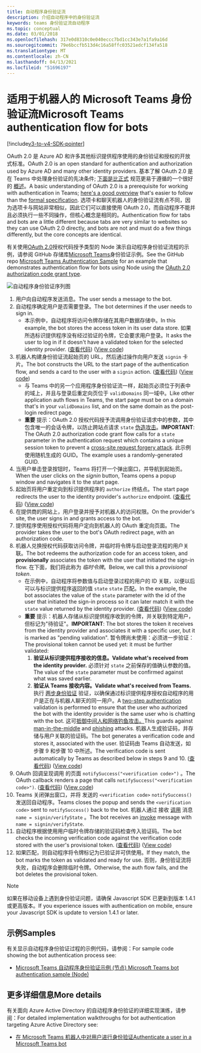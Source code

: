 ```yaml
---
title: 自动程序身份验证流
description: 介绍自动程序中的身份验证流
keywords: teams 身份验证流自动程序
ms.topic: conceptual
ms.date: 03/01/2018
ms.openlocfilehash: 317e0d8310c0e040eccc7bd1cc343e7a1fa9a16d
ms.sourcegitcommit: 79e6bccfb513d4c16a58ffc03521edcf134fa518
ms.translationtype: MT
ms.contentlocale: zh-CN
ms.lasthandoff: 04/13/2021
ms.locfileid: "51696197"
---
```

# <a name="microsoft-teams-authentication-flow-for-bots"></a><span data-ttu-id="8cbf3-104">适用于机器人的 Microsoft Teams 身份验证流</span><span class="sxs-lookup"><span data-stu-id="8cbf3-104">Microsoft Teams authentication flow for bots</span></span>

[!include[v3-to-v4-SDK-pointer](~/includes/v3-to-v4-pointer-bots.md)]

<span data-ttu-id="8cbf3-105">OAuth 2.0 是 Azure AD 和许多其他标识提供程序使用的身份验证和授权的开放式标准。</span><span class="sxs-lookup"><span data-stu-id="8cbf3-105">OAuth 2.0 is an open standard for authentication and authorization used by Azure AD and many other identity providers.</span></span> <span data-ttu-id="8cbf3-106">基本了解 OAuth 2.0 是在 Teams 中处理身份验证的先决条件; [下面是比正式](https://aaronparecki.com/oauth-2-simplified/) 规范更易于遵循的一个很好的 [概述](https://oauth.net/2/)。</span><span class="sxs-lookup"><span data-stu-id="8cbf3-106">A basic understanding of OAuth 2.0 is a prerequisite for working with authentication in Teams; [here's a good overview](https://aaronparecki.com/oauth-2-simplified/) that's easier to follow than the [formal specification](https://oauth.net/2/).</span></span> <span data-ttu-id="8cbf3-107">选项卡和聊天机器人的身份验证流有点不同，因为选项卡与网站非常相似，因此它们可以直接使用 OAuth 2.0，而自动程序不能并且必须执行一些不同操作，但核心概念是相同的。</span><span class="sxs-lookup"><span data-stu-id="8cbf3-107">Authentication flow for tabs and bots are a little different because tabs are very similar to websites so they can use OAuth 2.0 directly, and bots are not and must do a few things differently, but the core concepts are identical.</span></span>

<span data-ttu-id="8cbf3-108">有关使用[OAuth 2.0](https://oauth.net/2/grant-types/authorization-code/)授权代码授予类型的 Node 演示自动程序身份验证流程的示例，请参阅 GitHub 存储库[Microsoft Teams](https://github.com/OfficeDev/microsoft-teams-sample-auth-node)身份验证示例。</span><span class="sxs-lookup"><span data-stu-id="8cbf3-108">See the GitHub repo [Microsoft Teams Authentication Sample](https://github.com/OfficeDev/microsoft-teams-sample-auth-node) for an example that demonstrates authentication flow for bots using Node using the [OAuth 2.0 authorization code grant type](https://oauth.net/2/grant-types/authorization-code/).</span></span>

![自动程序身份验证序列图](~/assets/images/authentication/bot_auth_sequence_diagram.png)

1. <span data-ttu-id="8cbf3-110">用户向自动程序发送消息。</span><span class="sxs-lookup"><span data-stu-id="8cbf3-110">The user sends a message to the bot.</span></span>
2. <span data-ttu-id="8cbf3-111">自动程序确定用户是否需要登录。</span><span class="sxs-lookup"><span data-stu-id="8cbf3-111">The bot determines if the user needs to sign in.</span></span>
    * <span data-ttu-id="8cbf3-112">本示例中，自动程序将访问令牌存储在其用户数据存储中。</span><span class="sxs-lookup"><span data-stu-id="8cbf3-112">In this example, the bot stores the access token in its user data store.</span></span> <span data-ttu-id="8cbf3-113">如果所选标识提供程序没有经过验证的令牌，它会要求用户登录。</span><span class="sxs-lookup"><span data-stu-id="8cbf3-113">It asks the user to log in if it doesn't have a validated token for the selected identity provider.</span></span> <span data-ttu-id="8cbf3-114"> ([查看代码](https://github.com/OfficeDev/microsoft-teams-sample-auth-node/blob/469952a26d618dbf884a3be53c7d921cc580b1e2/src/utils/AuthenticationUtils.ts#L58-L76)) </span><span class="sxs-lookup"><span data-stu-id="8cbf3-114">([View code](https://github.com/OfficeDev/microsoft-teams-sample-auth-node/blob/469952a26d618dbf884a3be53c7d921cc580b1e2/src/utils/AuthenticationUtils.ts#L58-L76))</span></span>
3. <span data-ttu-id="8cbf3-115">机器人构建身份验证流起始页的 URL，然后通过操作向用户发送 `signin` 卡片。</span><span class="sxs-lookup"><span data-stu-id="8cbf3-115">The bot constructs the URL to the start page of the authentication flow, and sends a card to the user with a `signin` action.</span></span> <span data-ttu-id="8cbf3-116"> ([查看代码](https://github.com/OfficeDev/microsoft-teams-sample-auth-node/blob/469952a26d618dbf884a3be53c7d921cc580b1e2/src/dialogs/BaseIdentityDialog.ts#L160-L190)) </span><span class="sxs-lookup"><span data-stu-id="8cbf3-116">([View code](https://github.com/OfficeDev/microsoft-teams-sample-auth-node/blob/469952a26d618dbf884a3be53c7d921cc580b1e2/src/dialogs/BaseIdentityDialog.ts#L160-L190))</span></span>
    * <span data-ttu-id="8cbf3-117">与 Teams 中的另一个应用程序身份验证流一样，起始页必须位于列表中的域上，并且与登录后重定向页位于 `validDomains` 同一域中。</span><span class="sxs-lookup"><span data-stu-id="8cbf3-117">Like other application auth flows in Teams, the start page must be on a domain that's in your `validDomains` list, and on the same domain as the post-login redirect page.</span></span>
    * <span data-ttu-id="8cbf3-118">**重要** 提示：OAuth 2.0 授权代码授予流调用身份验证请求中的参数，其中包含唯一的会话令牌，以防止跨站点请求 `state` [伪造攻击](https://en.wikipedia.org/wiki/Cross-site_request_forgery)。</span><span class="sxs-lookup"><span data-stu-id="8cbf3-118">**IMPORTANT**: The OAuth 2.0 authorization code grant flow calls for a `state` parameter in the authentication request which contains a unique session token to prevent a [cross-site request forgery attack](https://en.wikipedia.org/wiki/Cross-site_request_forgery).</span></span> <span data-ttu-id="8cbf3-119">此示例使用随机生成的 GUID。</span><span class="sxs-lookup"><span data-stu-id="8cbf3-119">The example uses a randomly-generated GUID.</span></span>
4. <span data-ttu-id="8cbf3-120">当用户单击登录按钮时，Teams 将打开一个弹出窗口，并导航到起始页。 </span><span class="sxs-lookup"><span data-stu-id="8cbf3-120">When the user clicks on the *signin* button, Teams opens a popup window and navigates it to the start page.</span></span>
5. <span data-ttu-id="8cbf3-121">起始页将用户重定向到标识提供程序的 `authorize` 终结点。</span><span class="sxs-lookup"><span data-stu-id="8cbf3-121">The start page redirects the user to the identity provider's `authorize` endpoint.</span></span> <span data-ttu-id="8cbf3-122"> ([查看代码](https://github.com/OfficeDev/microsoft-teams-sample-auth-node/blob/469952a26d618dbf884a3be53c7d921cc580b1e2/public/html/auth-start.html#L51-L56)) </span><span class="sxs-lookup"><span data-stu-id="8cbf3-122">([View code](https://github.com/OfficeDev/microsoft-teams-sample-auth-node/blob/469952a26d618dbf884a3be53c7d921cc580b1e2/public/html/auth-start.html#L51-L56))</span></span>
6. <span data-ttu-id="8cbf3-123">在提供商的网站上，用户登录并授予对机器人的访问权限。</span><span class="sxs-lookup"><span data-stu-id="8cbf3-123">On the provider's site, the user signs in and grants access to the bot.</span></span>
7. <span data-ttu-id="8cbf3-124">提供程序使用授权代码将用户定向到机器人的 OAuth 重定向页面。</span><span class="sxs-lookup"><span data-stu-id="8cbf3-124">The provider takes the user to the bot's OAuth redirect page, with an authorization code.</span></span>
8. <span data-ttu-id="8cbf3-125">机器人兑换授权代码获取访问令牌，并临时将令牌与启动登录流程的用户关联。</span><span class="sxs-lookup"><span data-stu-id="8cbf3-125">The bot redeems the authorization code for an access token, and **provisionally** associates the token with the user that initiated the sign-in flow.</span></span> <span data-ttu-id="8cbf3-126">在下面，我们将此称为 *临时令牌*。</span><span class="sxs-lookup"><span data-stu-id="8cbf3-126">Below, we call this a *provisional token*.</span></span>
    * <span data-ttu-id="8cbf3-127">在示例中，自动程序将参数值与启动登录过程的用户的 ID 关联，以便以后可以与标识提供程序返回的值 `state` `state` 匹配。</span><span class="sxs-lookup"><span data-stu-id="8cbf3-127">In the example, the bot associates the value of the `state` parameter with the id of the user that initiated the sign-in process so it can later match it with the `state` value returned by the identity provider.</span></span> <span data-ttu-id="8cbf3-128"> ([查看代码](https://github.com/OfficeDev/microsoft-teams-sample-auth-node/blob/469952a26d618dbf884a3be53c7d921cc580b1e2/src/AuthBot.ts#L70-L99)) </span><span class="sxs-lookup"><span data-stu-id="8cbf3-128">([View code](https://github.com/OfficeDev/microsoft-teams-sample-auth-node/blob/469952a26d618dbf884a3be53c7d921cc580b1e2/src/AuthBot.ts#L70-L99))</span></span>
    * <span data-ttu-id="8cbf3-129">**重要** 提示：机器人存储从标识提供程序收到的令牌，并关联到特定用户，但标记为"待验证"。</span><span class="sxs-lookup"><span data-stu-id="8cbf3-129">**IMPORTANT**: The bot stores the token it receives from the identity provider and associates it with a specific user, but it is marked as "pending validation".</span></span> <span data-ttu-id="8cbf3-130">暂令牌尚未使用：必须进一步验证：</span><span class="sxs-lookup"><span data-stu-id="8cbf3-130">The provisional token cannot be used yet: it must be further validated:</span></span> 
      1. <span data-ttu-id="8cbf3-131">**验证从标识提供程序接收的信息。**</span><span class="sxs-lookup"><span data-stu-id="8cbf3-131">**Validate what's received from the identity provider.**</span></span> <span data-ttu-id="8cbf3-132">必须针对 `state` 之前保存的值确认参数的值。</span><span class="sxs-lookup"><span data-stu-id="8cbf3-132">The value of the `state` parameter must be confirmed against what was saved earlier.</span></span> 
      1. <span data-ttu-id="8cbf3-133">**验证从 Teams 接收内容。**</span><span class="sxs-lookup"><span data-stu-id="8cbf3-133">**Validate what's received from Teams.**</span></span> <span data-ttu-id="8cbf3-134">执行 [两步身份验证](https://en.wikipedia.org/wiki/Man-in-the-middle_attack) 验证，以确保通过标识提供程序授权自动程序的用户是正在与机器人聊天的同一用户。</span><span class="sxs-lookup"><span data-stu-id="8cbf3-134">A [two-step authentication](https://en.wikipedia.org/wiki/Man-in-the-middle_attack) validation is performed to ensure that the user who authorized the bot with the identity provider is the same user who is chatting with the bot.</span></span> <span data-ttu-id="8cbf3-135">这可[抵御中间人和网络钓鱼](https://en.wikipedia.org/wiki/Man-in-the-middle_attack)[攻击。](https://en.wikipedia.org/wiki/Phishing)</span><span class="sxs-lookup"><span data-stu-id="8cbf3-135">This guards against [man-in-the-middle](https://en.wikipedia.org/wiki/Man-in-the-middle_attack) and [phishing](https://en.wikipedia.org/wiki/Phishing) attacks.</span></span> <span data-ttu-id="8cbf3-136">机器人生成验证码，并存储与用户关联的验证码。</span><span class="sxs-lookup"><span data-stu-id="8cbf3-136">The bot generates a verification code and stores it, associated with the user.</span></span> <span data-ttu-id="8cbf3-137">验证码由 Teams 自动发送，如步骤 9 和步骤 10 中所述。</span><span class="sxs-lookup"><span data-stu-id="8cbf3-137">The verification code is sent automatically by Teams as described below in steps 9 and 10.</span></span> <span data-ttu-id="8cbf3-138"> ([查看代码](https://github.com/OfficeDev/microsoft-teams-sample-auth-node/blob/469952a26d618dbf884a3be53c7d921cc580b1e2/src/AuthBot.ts#L100-L113)) </span><span class="sxs-lookup"><span data-stu-id="8cbf3-138">([View code](https://github.com/OfficeDev/microsoft-teams-sample-auth-node/blob/469952a26d618dbf884a3be53c7d921cc580b1e2/src/AuthBot.ts#L100-L113))</span></span>
9. <span data-ttu-id="8cbf3-139">OAuth 回调呈现调用 的页面 `notifySuccess("<verification code>")` 。</span><span class="sxs-lookup"><span data-stu-id="8cbf3-139">The OAuth callback renders a page that calls `notifySuccess("<verification code>")`.</span></span> <span data-ttu-id="8cbf3-140"> ([查看代码](https://github.com/OfficeDev/microsoft-teams-sample-auth-node/blob/master/src/views/oauth-callback-success.hbs)) </span><span class="sxs-lookup"><span data-stu-id="8cbf3-140">([View code](https://github.com/OfficeDev/microsoft-teams-sample-auth-node/blob/master/src/views/oauth-callback-success.hbs))</span></span>
10. <span data-ttu-id="8cbf3-141">Teams 关闭弹出窗口，并将 发送的 `<verification code>` `notifySuccess()` 发送回自动程序。</span><span class="sxs-lookup"><span data-stu-id="8cbf3-141">Teams closes the popup and sends the `<verification code>` sent to `notifySuccess()` back to the bot.</span></span> <span data-ttu-id="8cbf3-142">机器人通过 接收 [调用](/bot-framework/dotnet/bot-builder-dotnet-activities#invoke) 消息 `name = signin/verifyState` 。</span><span class="sxs-lookup"><span data-stu-id="8cbf3-142">The bot receives an [invoke](/bot-framework/dotnet/bot-builder-dotnet-activities#invoke) message with `name = signin/verifyState`.</span></span>
11. <span data-ttu-id="8cbf3-143">自动程序根据使用用户临时令牌存储的验证码检查传入验证码。</span><span class="sxs-lookup"><span data-stu-id="8cbf3-143">The bot checks the incoming verification code against the verification code stored with the user's provisional token.</span></span> <span data-ttu-id="8cbf3-144"> ([查看代码](https://github.com/OfficeDev/microsoft-teams-sample-auth-node/blob/469952a26d618dbf884a3be53c7d921cc580b1e2/src/dialogs/BaseIdentityDialog.ts#L127-L140)) </span><span class="sxs-lookup"><span data-stu-id="8cbf3-144">([View code](https://github.com/OfficeDev/microsoft-teams-sample-auth-node/blob/469952a26d618dbf884a3be53c7d921cc580b1e2/src/dialogs/BaseIdentityDialog.ts#L127-L140))</span></span>
12. <span data-ttu-id="8cbf3-145">如果匹配，则自动程序将令牌标记为已验证并可供使用。</span><span class="sxs-lookup"><span data-stu-id="8cbf3-145">If they match, the bot marks the token as validated and ready for use.</span></span> <span data-ttu-id="8cbf3-146">否则，身份验证流将失败，自动程序会删除临时令牌。</span><span class="sxs-lookup"><span data-stu-id="8cbf3-146">Otherwise, the auth flow fails, and the bot deletes the provisional token.</span></span>

> [!Note]
> <span data-ttu-id="8cbf3-147">如果在移动设备上遇到身份验证问题，请确保 Javascript SDK 已更新到版本 1.4.1 或更高版本。</span><span class="sxs-lookup"><span data-stu-id="8cbf3-147">If you experience issues with authentication on mobile, ensure your Javascript SDK is update to version 1.4.1 or later.</span></span>

## <a name="samples"></a><span data-ttu-id="8cbf3-148">示例</span><span class="sxs-lookup"><span data-stu-id="8cbf3-148">Samples</span></span>

<span data-ttu-id="8cbf3-149">有关显示自动程序身份验证过程的示例代码，请参阅：</span><span class="sxs-lookup"><span data-stu-id="8cbf3-149">For sample code showing the bot authentication process see:</span></span>

* [<span data-ttu-id="8cbf3-150">Microsoft Teams 自动程序身份验证示例 (节点) </span><span class="sxs-lookup"><span data-stu-id="8cbf3-150">Microsoft Teams bot authentication sample (Node)</span></span>](https://github.com/OfficeDev/microsoft-teams-sample-auth-node)

## <a name="more-details"></a><span data-ttu-id="8cbf3-151">更多详细信息</span><span class="sxs-lookup"><span data-stu-id="8cbf3-151">More details</span></span>

<span data-ttu-id="8cbf3-152">有关面向 Azure Active Directory 的自动程序身份验证的详细实现演练，请参阅：</span><span class="sxs-lookup"><span data-stu-id="8cbf3-152">For detailed implementation walkthroughs for bot authentication targeting Azure Active Directory see:</span></span>

* [<span data-ttu-id="8cbf3-153">在 Microsoft Teams 机器人中对用户进行身份验证</span><span class="sxs-lookup"><span data-stu-id="8cbf3-153">Authenticate a user in a Microsoft Teams bot</span></span>](~/resources/bot-v3/bot-authentication/auth-bot-AAD.md)
